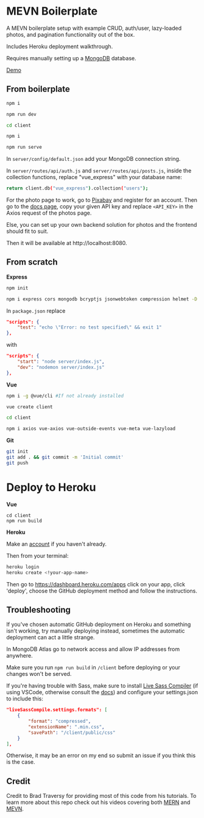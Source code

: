 <h1>MEVN Boilerplate</h1>

A MEVN boilerplate setup with example CRUD, auth/user, lazy-loaded photos, and pagination functionality out of the box.

Includes Heroku deployment walkthrough.

Requires manually setting up a [MongoDB](https://www.mongodb.com) database.

[Demo](https://mevn-js.herokuapp.com/)

## From boilerplate

```bash
npm i

npm run dev

cd client

npm i

npm run serve
```

In `server/config/default.json` add your MongoDB connection string.

In `server/routes/api/auth.js` and `server/routes/api/posts.js`, inside the collection functions, replace "vue_express" with your database name:

```bash
return client.db("vue_express").collection("users");
```

For the photo page to work, go to [Pixabay](https://pixabay.com/accounts/register/) and register for an account. Then go to the [docs page](https://pixabay.com/api/docs/), copy your given API key and replace ```<API_KEY>``` in the Axios request of the photos page. 

Else, you can set up your own backend solution for photos and the frontend should fit to suit.

Then it will be available at http://localhost:8080.

## From scratch

**Express**

```bash
npm init

npm i express cors mongodb bcryptjs jsonwebtoken compression helmet -D nodemon
```

In `package.json` replace

```json
"scripts": {
    "test": "echo \"Error: no test specified\" && exit 1"
},
```

with

```json
"scripts": {
    "start": "node server/index.js",
    "dev": "nodemon server/index.js"
},
```

**Vue**

```bash
npm i -g @vue/cli #If not already installed

vue create client

cd client

npm i axios vue-axios vue-outside-events vue-meta vue-lazyload
```

**Git**

```bash
git init
git add . && git commit -m 'Initial commit'
git push
```

# Deploy to Heroku

**Vue**

```
cd client
npm run build
```

**Heroku**

Make an [account](http://heroku.com) if you haven't already.

Then from your terminal:

```bash
heroku login
heroku create <!your-app-name>
```

Then go to https://dashboard.heroku.com/apps click on your app, click 'deploy', choose the GitHub deployment method and follow the instructions.

## Troubleshooting

If you've chosen automatic GitHub deployment on Heroku and something isn't working, try manually deploying instead, sometimes the automatic deployment can act a little strange.

In MongoDB Atlas go to network access and allow IP addresses from anywhere.

Make sure you run `npm run build` in `/client` before deploying or your changes won't be served.

If you're having trouble with Sass, make sure to install [Live Sass Compiler](https://marketplace.visualstudio.com/items?itemName=ritwickdey.live-sass) (if using VSCode, otherwise consult the [docs](https://sass-lang.com/)) and configure your settings.json to include this:

```json
"liveSassCompile.settings.formats": [
    {
        "format": "compressed",
        "extensionName": ".min.css",
        "savePath": "/client/public/css"
    }
],
```

Otherwise, it may be an error on my end so submit an issue if you think this is the case.

## Credit

Credit to Brad Traversy for providing most of this code from his tutorials. To learn more about this repo check out his videos covering both [MERN](https://www.youtube.com/watch?v=PBTYxXADG_k&list=PLillGF-RfqbbiTGgA77tGO426V3hRF9iE) and [MEVN](https://www.youtube.com/watch?v=j55fHUJqtyw&list=PLillGF-RfqbYSx-Ab1xWVanGKtowTsnNm).
